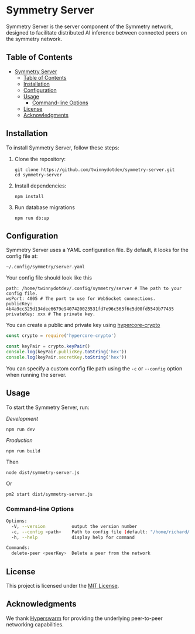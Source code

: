 # Symmetry Server

Symmetry Server is the server component of the Symmetry network, designed to facilitate distributed AI inference between connected peers on the symmetry network.

## Table of Contents

- [Symmetry Server](#symmetry-server)
  - [Table of Contents](#table-of-contents)
  - [Installation](#installation)
  - [Configuration](#configuration)
  - [Usage](#usage)
    - [Command-line Options](#command-line-options)
  - [License](#license)
  - [Acknowledgments](#acknowledgments)

## Installation

To install Symmetry Server, follow these steps:

1. Clone the repository:
   ```
   git clone https://github.com/twinnydotdev/symmetry-server.git
   cd symmetry-server
   ```

2. Install dependencies:
   ```
   npm install
   ```

3. Run database migrations
   ```
   npm run db:up
   ```

## Configuration

Symmetry Server uses a YAML configuration file. By default, it looks for the config file at:

```
~/.config/symmetry/server.yaml
```

Your config file should look like this

```
path: /home/twinnydotdev/.config/symmetry/server # The path to your config file.
wsPort: 4005 # The port to use for WebSocket connections.
publicKey: 4b4a9cc325d134dee6679e9407420023531fd7e96c563f6c5d00fd5549b77435
privateKey: xxx # The private key.
```

You can create a public and private key using [hypercore-crypto](https://github.com/holepunchto/hypercore-crypto)

```js
const crypto = require('hypercore-crypto')

const keyPair = crypto.keyPair()
console.log(keyPair.publicKey.toString('hex'))
console.log(keyPair.secretKey.toString('hex'))
```

You can specify a custom config file path using the `-c` or `--config` option when running the server.

## Usage

To start the Symmetry Server, run:

_Development_

```
npm run dev
```

_Production_

```
npm run build
```

Then

```
node dist/symmetry-server.js
```

Or

```
pm2 start dist/symmetry-server.js
```


### Command-line Options

```bash
Options:
  -V, --version          output the version number
  -c, --config <path>    Path to config file (default: "/home/richard/.config/symmetry/server.yaml")
  -h, --help             display help for command

Commands:
  delete-peer <peerKey>  Delete a peer from the network
```

## License

This project is licensed under the [MIT License](LICENSE).

## Acknowledgments

We thank [Hyperswarm](https://github.com/holepunchto/hyperswarm) for providing the underlying peer-to-peer networking capabilities.
